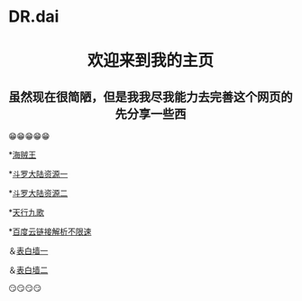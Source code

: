 # DR.dai

<h1 align="center">欢迎来到我的主页</h1>

<h2 align="center">虽然现在很简陋，但是我我尽我能力去完善这个网页的
先分享一些西</h2>

😁😁😁😁😁

*<a href="http://m.imomoe.io/view/189.html" target="_blank">海贼王</a>

*<a href="http://m.imomoe.io/view/7346.html" target="_blank">斗罗大陆资源一</a>

*<a href="https://kan.jinbaozy.com/m/vodplayhtml/75-1-61.html" target="_blank">斗罗大陆资源二</a>

*<a href="https://kan.jinbaozy.com/m/vodplayhtml/106-1-65.html" target="_blank">天行九歌</a>

*<a href="https://www.baiduwp.com" target="_blank">百度云链接解析不限速</a>

＆<a href="https://mp.qzone.qq.com/u/3493224651?is_famous_space=1&brand_flag=0&g_f=2000000393" target="_blank">表白墙一</a>

＆<a href="https://mp.qzone.qq.com/u/3086822763?is_famous_space=1&brand_flag=0&g_f=2000000393" target="_blank">表白墙二</a>

😏😏😏😏


